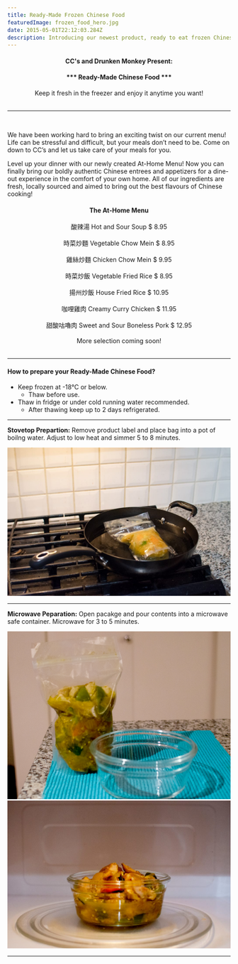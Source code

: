 ```yaml
---
title: Ready-Made Frozen Chinese Food
featuredImage: frozen_food_hero.jpg
date: 2015-05-01T22:12:03.284Z
description: Introducing our newest product, ready to eat frozen Chinese food!
---
```


<div align="center">
    <h4>CC's and Drunken Monkey Present:</h4>
    <h4>*** Ready-Made Chinese Food ***</h4>
    <span>Keep it fresh in the freezer and enjoy it anytime you want!</span>
</div>

<br>

---

<br>

We have been working hard to bring an exciting twist on our current menu! Life can be stressful and difficult, but your meals don’t need to be. Come on down to CC’s and let us take care of your meals for you.

Level up your dinner with our newly created At-Home Menu! Now you can finally bring our boldly authentic Chinese entrees and appetizers for a dine-out experience in the comfort of your own home. All of our ingredients are fresh, locally sourced and aimed to bring out the best flavours of Chinese cooking!

<div align="center">
    <h4>The At-Home Menu</h4>
    <span>酸辣湯 Hot and Sour Soup $ 8.95</span>
    <br><br>
    <span>時菜炒麵 Vegetable Chow Mein $ 8.95</span>
    <br><br>    
    <span>雞絲炒麵 Chicken Chow Mein $ 9.95</span>
    <br><br>       
    <span>時菜炒飯 Vegetable Fried Rice $ 8.95</span>
    <br><br>        
    <span>揚州炒飯 House Fried Rice $ 10.95</span>
    <br><br>
    <span>咖哩雞肉 Creamy Curry Chicken $ 11.95</span>
    <br><br>
    <span>甜酸咕嚕肉 Sweet and Sour Boneless Pork $ 12.95</span>
    <br><br>
    <span>More selection coming soon!</span>
</div>
<br>

---
#### How to prepare your Ready-Made Chinese Food?

* Keep frozen at -18°C or below. 
    * Thaw before use. 
* Thaw in fridge or under cold running water recommended.
    * After thawing keep up to 2 days refrigerated.

---
**Stovetop Prepartion:** Remove product label and place bag into a pot of boilng water.  Adjust to low heat and simmer 5 to 8 minutes.

![](frozen_food_01.jpg)

---

**Microwave Peparation:** Open pacakge and pour contents into a microwave safe container.  Microwave for 3 to 5 minutes.

![](frozen_food_02.jpg)
![](frozen_food_03.jpg)

---